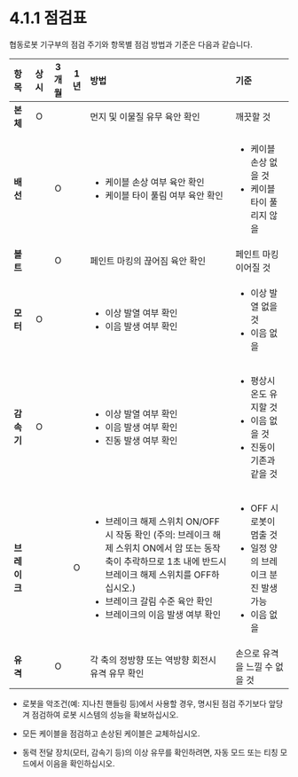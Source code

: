 # 4.1.1 점검표

협동로봇 기구부의 점검 주기와 항목별 점검 방법과 기준은 다음과 같습니다.

<table>
  <thead>
    <tr>
      <th style="text-align:left"><b>&#xD56D;&#xBAA9;</b>
      </th>
      <th style="text-align:center"><b>&#xC0C1;&#xC2DC;</b>
      </th>
      <th style="text-align:center"><b>3</b>  <b>&#xAC1C;&#xC6D4;</b>
      </th>
      <th style="text-align:center"><b>1&#xB144;</b>
      </th>
      <th style="text-align:left"><b>                          &#xBC29;&#xBC95;</b>
      </th>
      <th style="text-align:left"><b>                     &#xAE30;&#xC900;</b>
      </th>
    </tr>
  </thead>
  <tbody>
    <tr>
      <td style="text-align:left"><b>&#xBCF8;&#xCCB4;</b>
      </td>
      <td style="text-align:center">O</td>
      <td style="text-align:center"></td>
      <td style="text-align:center"></td>
      <td style="text-align:left">&#xBA3C;&#xC9C0; &#xBC0F; &#xC774;&#xBB3C;&#xC9C8; &#xC720;&#xBB34; &#xC721;&#xC548;
        &#xD655;&#xC778;</td>
      <td style="text-align:left">&#xAE68;&#xB057;&#xD560; &#xAC83;</td>
    </tr>
    <tr>
      <td style="text-align:left"><b>&#xBC30;&#xC120;</b>
      </td>
      <td style="text-align:center"></td>
      <td style="text-align:center">O</td>
      <td style="text-align:center"></td>
      <td style="text-align:left">
        <ul>
          <li>&#xCF00;&#xC774;&#xBE14; &#xC190;&#xC0C1; &#xC5EC;&#xBD80; &#xC721;&#xC548;
            &#xD655;&#xC778;</li>
          <li>&#xCF00;&#xC774;&#xBE14; &#xD0C0;&#xC774; &#xD480;&#xB9BC; &#xC5EC;&#xBD80;
            &#xC721;&#xC548; &#xD655;&#xC778;</li>
        </ul>
      </td>
      <td style="text-align:left">
        <ul>
          <li>&#xCF00;&#xC774;&#xBE14; &#xC190;&#xC0C1; &#xC5C6;&#xC744; &#xAC83;</li>
          <li>&#xCF00;&#xC774;&#xBE14; &#xD0C0;&#xC774; &#xD480;&#xB9AC;&#xC9C0; &#xC54A;&#xC744;</li>
        </ul>
      </td>
    </tr>
    <tr>
      <td style="text-align:left"><b>&#xBCFC;&#xD2B8;</b>
      </td>
      <td style="text-align:center"></td>
      <td style="text-align:center">O</td>
      <td style="text-align:center"></td>
      <td style="text-align:left">&#xD398;&#xC778;&#xD2B8; &#xB9C8;&#xD0B9;&#xC758; &#xB04A;&#xC5B4;&#xC9D0;
        &#xC721;&#xC548; &#xD655;&#xC778;</td>
      <td style="text-align:left">&#xD398;&#xC778;&#xD2B8; &#xB9C8;&#xD0B9; &#xC774;&#xC5B4;&#xC9C8; &#xAC83;</td>
    </tr>
    <tr>
      <td style="text-align:left"><b>&#xBAA8;&#xD130;</b>
      </td>
      <td style="text-align:center">O</td>
      <td style="text-align:center"></td>
      <td style="text-align:center"></td>
      <td style="text-align:left">
        <ul>
          <li>&#xC774;&#xC0C1; &#xBC1C;&#xC5F4; &#xC5EC;&#xBD80; &#xD655;&#xC778;</li>
          <li>&#xC774;&#xC74C; &#xBC1C;&#xC0DD; &#xC5EC;&#xBD80; &#xD655;&#xC778;</li>
        </ul>
      </td>
      <td style="text-align:left">
        <ul>
          <li>&#xC774;&#xC0C1; &#xBC1C;&#xC5F4; &#xC5C6;&#xC744; &#xAC83;</li>
          <li>&#xC774;&#xC74C; &#xC5C6;&#xC744;</li>
        </ul>
      </td>
    </tr>
    <tr>
      <td style="text-align:left"><b>&#xAC10;&#xC18D;&#xAE30;</b>
      </td>
      <td style="text-align:center">O</td>
      <td style="text-align:center"></td>
      <td style="text-align:center"></td>
      <td style="text-align:left">
        <ul>
          <li>&#xC774;&#xC0C1; &#xBC1C;&#xC5F4; &#xC5EC;&#xBD80; &#xD655;&#xC778;</li>
          <li>&#xC774;&#xC74C; &#xBC1C;&#xC0DD; &#xC5EC;&#xBD80; &#xD655;&#xC778;</li>
          <li>&#xC9C4;&#xB3D9; &#xBC1C;&#xC0DD; &#xC5EC;&#xBD80; &#xD655;&#xC778;</li>
        </ul>
      </td>
      <td style="text-align:left">
        <ul>
          <li>&#xD3C9;&#xC0C1;&#xC2DC; &#xC628;&#xB3C4; &#xC720;&#xC9C0;&#xD560; &#xAC83;</li>
          <li>&#xC774;&#xC74C; &#xC5C6;&#xC744; &#xAC83;</li>
          <li>&#xC9C4;&#xB3D9;&#xC774; &#xAE30;&#xC874;&#xACFC; &#xAC19;&#xC744; &#xAC83;</li>
        </ul>
      </td>
    </tr>
    <tr>
      <td style="text-align:left"><b>&#xBE0C;&#xB808;&#xC774;&#xD06C;</b>
      </td>
      <td style="text-align:center"></td>
      <td style="text-align:center"></td>
      <td style="text-align:center">O</td>
      <td style="text-align:left">
        <ul>
          <li>&#xBE0C;&#xB808;&#xC774;&#xD06C; &#xD574;&#xC81C; &#xC2A4;&#xC704;&#xCE58;
            ON/OFF&#xC2DC; &#xC791;&#xB3D9; &#xD655;&#xC778; (&#xC8FC;&#xC758;: &#xBE0C;&#xB808;&#xC774;&#xD06C;
            &#xD574;&#xC81C; &#xC2A4;&#xC704;&#xCE58; ON&#xC5D0;&#xC11C; &#xC554; &#xB610;&#xB294;
            &#xB3D9;&#xC791; &#xCD95;&#xC774; &#xCD94;&#xB77D;&#xD558;&#xBBC0;&#xB85C;
            1&#xCD08; &#xB0B4;&#xC5D0; &#xBC18;&#xB4DC;&#xC2DC; &#xBE0C;&#xB808;&#xC774;&#xD06C;
            &#xD574;&#xC81C; &#xC2A4;&#xC704;&#xCE58;&#xB97C; OFF&#xD558;&#xC2ED;&#xC2DC;&#xC624;.)</li>
          <li>&#xBE0C;&#xB808;&#xC774;&#xD06C; &#xAC08;&#xB9BC; &#xC218;&#xC900; &#xC721;&#xC548;
            &#xD655;&#xC778;</li>
          <li>&#xBE0C;&#xB808;&#xC774;&#xD06C;&#xC758; &#xC774;&#xC74C; &#xBC1C;&#xC0DD;
            &#xC5EC;&#xBD80; &#xD655;&#xC778;</li>
        </ul>
      </td>
      <td style="text-align:left">
        <ul>
          <li>OFF &#xC2DC; &#xB85C;&#xBD07;&#xC774; &#xBA48;&#xCD9C; &#xAC83;</li>
          <li>&#xC77C;&#xC815; &#xC591;&#xC758; &#xBE0C;&#xB808;&#xC774;&#xD06C; &#xBD84;&#xC9C4;
            &#xBC1C;&#xC0DD; &#xAC00;&#xB2A5;</li>
          <li>&#xC774;&#xC74C; &#xC5C6;&#xC744;</li>
        </ul>
      </td>
    </tr>
    <tr>
      <td style="text-align:left"><b>&#xC720;&#xACA9;           </b>
      </td>
      <td style="text-align:center"></td>
      <td style="text-align:center">O</td>
      <td style="text-align:center"></td>
      <td style="text-align:left">&#xAC01; &#xCD95;&#xC758; &#xC815;&#xBC29;&#xD5A5; &#xB610;&#xB294; &#xC5ED;&#xBC29;&#xD5A5;
        &#xD68C;&#xC804;&#xC2DC; &#xC720;&#xACA9; &#xC720;&#xBB34; &#xD655;&#xC778;</td>
      <td
      style="text-align:left">&#xC190;&#xC73C;&#xB85C; &#xC720;&#xACA9;&#xC744; &#xB290;&#xB084; &#xC218;
        &#xC5C6;&#xC744; &#xAC83;</td>
    </tr>
  </tbody>
</table>

* 로봇을 악조건\(예: 지나친 핸들링 등\)에서 사용할 경우, 명시된 점검 주기보다 앞당겨 점검하여 로봇 시스템의 성능을 확보하십시오.

* 모든 케이블을 점검하고 손상된 케이블은 교체하십시오.

* 동력 전달 장치\(모터, 감속기 등\)의 이상 유무를 확인하려면, 자동 모드 또는 티칭 모드에서 이음을 확인하십시오.

